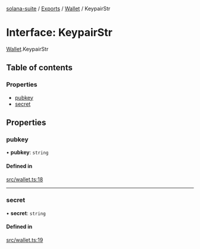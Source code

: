 [solana-suite](../README.md) / [Exports](../modules.md) / [Wallet](../modules/Wallet.md) / KeypairStr

# Interface: KeypairStr

[Wallet](../modules/Wallet.md).KeypairStr

## Table of contents

### Properties

- [pubkey](Wallet.KeypairStr.md#pubkey)
- [secret](Wallet.KeypairStr.md#secret)

## Properties

### pubkey

• **pubkey**: `string`

#### Defined in

[src/wallet.ts:18](https://github.com/fukaoi/solana-suite/blob/d1cae4f/src/wallet.ts#L18)

___

### secret

• **secret**: `string`

#### Defined in

[src/wallet.ts:19](https://github.com/fukaoi/solana-suite/blob/d1cae4f/src/wallet.ts#L19)
